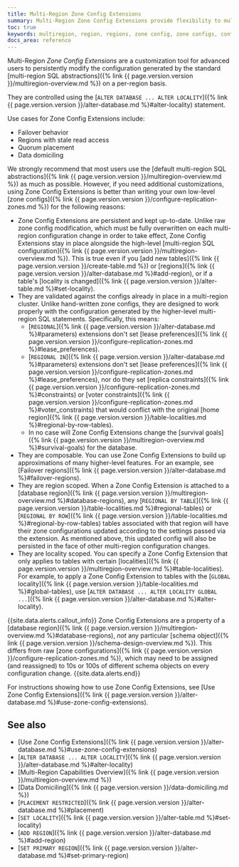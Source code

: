 ```yaml
---
title: Multi-Region Zone Config Extensions
summary: Multi-Region Zone Config Extensions provide flexibility to multi-region SQL abstractions.
toc: true
keywords: multiregion, region, regions, zone config, zone configs, configure replication zones, replication zone, replications zones, zcfg, zcfgs
docs_area: reference
---
```


Multi-Region _Zone Config Extensions_ are a customization tool for advanced users to persistently modify the configuration generated by the standard [multi-region SQL abstractions]({% link {{ page.version.version }}/multiregion-overview.md %}) on a per-region basis.

They are controlled using the [`ALTER DATABASE ... ALTER LOCALITY`]({% link {{ page.version.version }}/alter-database.md %}#alter-locality) statement.

Use cases for Zone Config Extensions include:

- Failover behavior
- Regions with stale read access
- Quorum placement
- Data domiciling

We strongly recommend that most users use the [default multi-region SQL abstractions]({% link {{ page.version.version }}/multiregion-overview.md %}) as much as possible. However, if you need additional customizations, using Zone Config Extensions is better than writing your own low-level [zone configs]({% link {{ page.version.version }}/configure-replication-zones.md %}) for the following reasons:

- Zone Config Extensions are persistent and kept up-to-date. Unlike raw zone config modification, which must be fully overwritten on each multi-region configuration change in order to take effect, Zone Config Extensions stay in place alongside the high-level [multi-region SQL configuration]({% link {{ page.version.version }}/multiregion-overview.md %}). This is true even if you [add new tables]({% link {{ page.version.version }}/create-table.md %}) or [regions]({% link {{ page.version.version }}/alter-database.md %}#add-region), or if a table's [locality is changed]({% link {{ page.version.version }}/alter-table.md %}#set-locality).
- They are validated against the configs already in place in a multi-region cluster. Unlike hand-written zone configs, they are designed to work properly with the configuration generated by the higher-level multi-region SQL statements. Specifically, this means:
  - [`REGIONAL`]({% link {{ page.version.version }}/alter-database.md %}#parameters) extensions don't set [lease preferences]({% link {{ page.version.version }}/configure-replication-zones.md %}#lease_preferences).
  - [`REGIONAL IN`]({% link {{ page.version.version }}/alter-database.md %}#parameters) extensions don't set [lease preferences]({% link {{ page.version.version }}/configure-replication-zones.md %}#lease_preferences), nor do they set [replica constraints]({% link {{ page.version.version }}/configure-replication-zones.md %}#constraints) or [voter constraints]({% link {{ page.version.version }}/configure-replication-zones.md %}#voter_constraints) that would conflict with the original [home region]({% link {{ page.version.version }}/table-localities.md %}#regional-by-row-tables).
  - In no case will Zone Config Extensions change the [survival goals]({% link {{ page.version.version }}/multiregion-overview.md %}#survival-goals) for the database.
- They are composable. You can use Zone Config Extensions to build up approximations of many higher-level features. For an example, see [Failover regions]({% link {{ page.version.version }}/alter-database.md %}#failover-regions).
- They are region scoped. When a Zone Config Extension is attached to a [database region]({% link {{ page.version.version }}/multiregion-overview.md %}#database-regions), any [`REGIONAL BY TABLE`]({% link {{ page.version.version }}/table-localities.md %}#regional-tables) or [`REGIONAL BY ROW`]({% link {{ page.version.version }}/table-localities.md %}#regional-by-row-tables) tables associated with that region will have their zone configurations updated according to the settings passed via the extension. As mentioned above, this updated config will also be persisted in the face of other multi-region configuration changes.
- They are locality scoped. You can specify a Zone Config Extension that only applies to tables with certain [localities]({% link {{ page.version.version }}/multiregion-overview.md %}#table-localities). For example, to apply a Zone Config Extension to tables with the [`GLOBAL` locality]({% link {{ page.version.version }}/table-localities.md %}#global-tables), use [`ALTER DATABASE ... ALTER LOCALITY GLOBAL ...`]({% link {{ page.version.version }}/alter-database.md %}#alter-locality).

{{site.data.alerts.callout_info}}
Zone Config Extensions are a property of a [database region]({% link {{ page.version.version }}/multiregion-overview.md %}#database-regions), *not* any particular [schema object]({% link {{ page.version.version }}/schema-design-overview.md %}). This differs from raw [zone configurations]({% link {{ page.version.version }}/configure-replication-zones.md %}), which may need to be assigned (and reassigned) to 10s or 100s of different schema objects on every configuration change.
{{site.data.alerts.end}}

For instructions showing how to use Zone Config Extensions, see [Use Zone Config Extensions]({% link {{ page.version.version }}/alter-database.md %}#use-zone-config-extensions).

## See also

- [Use Zone Config Extensions]({% link {{ page.version.version }}/alter-database.md %}#use-zone-config-extensions)
- [`ALTER DATABASE ... ALTER LOCALITY`]({% link {{ page.version.version }}/alter-database.md %}#alter-locality)
- [Multi-Region Capabilities Overview]({% link {{ page.version.version }}/multiregion-overview.md %})
- [Data Domiciling]({% link {{ page.version.version }}/data-domiciling.md %})
- [`PLACEMENT RESTRICTED`]({% link {{ page.version.version }}/alter-database.md %}#placement)
- [`SET LOCALITY`]({% link {{ page.version.version }}/alter-table.md %}#set-locality)
- [`ADD REGION`]({% link {{ page.version.version }}/alter-database.md %}#add-region)
- [`SET PRIMARY REGION`]({% link {{ page.version.version }}/alter-database.md %}#set-primary-region)
